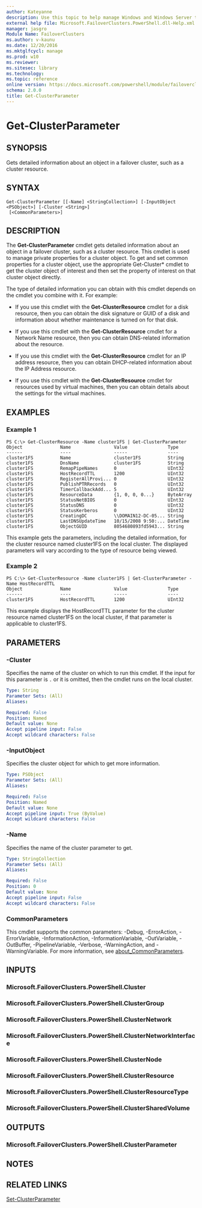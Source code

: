 ```yaml
---
author: Kateyanne
description: Use this topic to help manage Windows and Windows Server technologies with Windows PowerShell.
external help file: Microsoft.FailoverClusters.PowerShell.dll-Help.xml
manager: jasgro
Module Name: FailoverClusters
ms.author: v-kaunu
ms.date: 12/20/2016
ms.mktglfcycl: manage
ms.prod: w10
ms.reviewer: 
ms.sitesec: library
ms.technology: 
ms.topic: reference
online version: https://docs.microsoft.com/powershell/module/failoverclusters/get-clusterparameter?view=windowsserver2022-ps&wt.mc_id=ps-gethelp
schema: 2.0.0
title: Get-ClusterParameter
---
```


# Get-ClusterParameter

## SYNOPSIS
Gets detailed information about an object in a failover cluster, such as a cluster resource.

## SYNTAX

```
Get-ClusterParameter [[-Name] <StringCollection>] [-InputObject <PSObject>] [-Cluster <String>]
 [<CommonParameters>]
```

## DESCRIPTION
The **Get-ClusterParameter** cmdlet gets detailed information about an object in a failover cluster, such as a cluster resource.
This cmdlet is used to manage private properties for a cluster object.
To get and set common properties for a cluster object, use the appropriate Get-Cluster* cmdlet to get the cluster object of interest and then set the property of interest on that cluster object directly.

The type of detailed information you can obtain with this cmdlet depends on the cmdlet you combine with it.
For example: 

- If you use this cmdlet with the **Get-ClusterResource** cmdlet for a disk resource, then you can obtain the disk signature or GUID of a disk and information about whether maintenance is turned on for that disk. 

- If you use this cmdlet with the **Get-ClusterResource** cmdlet for a Network Name resource, then you can obtain DNS-related information about the resource. 

- If you use this cmdlet with the **Get-ClusterResource** cmdlet for an IP address resource, then you can obtain DHCP-related information about the IP Address resource. 

- If you use this cmdlet with the **Get-ClusterResource** cmdlet for resources used by virtual machines, then you can obtain details about the settings for the virtual machines.

## EXAMPLES

### Example 1
```
PS C:\> Get-ClusterResource -Name cluster1FS | Get-ClusterParameter
Object              Name                Value               Type 
------              ----                -----               ---- 
cluster1FS          Name                cluster1FS          String 
cluster1FS          DnsName             cluster1FS          String 
cluster1FS          RemapPipeNames      0                   UInt32 
cluster1FS          HostRecordTTL       1200                UInt32 
cluster1FS          RegisterAllProvi... 0                   UInt32 
cluster1FS          PublishPTRRecords   0                   UInt32 
cluster1FS          TimerCallbackAdd... 5                   UInt32 
cluster1FS          ResourceData        {1, 0, 0, 0...}     ByteArray 
cluster1FS          StatusNetBIOS       0                   UInt32 
cluster1FS          StatusDNS           0                   UInt32 
cluster1FS          StatusKerberos      0                   UInt32 
cluster1FS          CreatingDC          \\DOMAIN12-DC-05... String 
cluster1FS          LastDNSUpdateTime   10/15/2008 9:50:... DateTime 
cluster1FS          ObjectGUID          8054680893fd5943... String
```

This example gets the parameters, including the detailed information, for the cluster resource named cluster1FS on the local cluster.
The displayed parameters will vary according to the type of resource being viewed.

### Example 2
```
PS C:\> Get-ClusterResource -Name cluster1FS | Get-ClusterParameter -Name HostRecordTTL
Object              Name                Value               Type 
------              ----                -----               ---- 
cluster1FS          HostRecordTTL       1200                UInt32
```

This example displays the HostRecordTTL parameter for the cluster resource named cluster1FS on the local cluster, if that parameter is applicable to cluster1FS.

## PARAMETERS

### -Cluster
Specifies the name of the cluster on which to run this cmdlet.
If the input for this parameter is `.` or it is omitted, then the cmdlet runs on the local cluster.

```yaml
Type: String
Parameter Sets: (All)
Aliases: 

Required: False
Position: Named
Default value: None
Accept pipeline input: False
Accept wildcard characters: False
```

### -InputObject
Specifies the cluster object for which to get more information.

```yaml
Type: PSObject
Parameter Sets: (All)
Aliases: 

Required: False
Position: Named
Default value: None
Accept pipeline input: True (ByValue)
Accept wildcard characters: False
```

### -Name
Specifies the name of the cluster parameter to get.

```yaml
Type: StringCollection
Parameter Sets: (All)
Aliases: 

Required: False
Position: 0
Default value: None
Accept pipeline input: False
Accept wildcard characters: False
```

### CommonParameters
This cmdlet supports the common parameters: -Debug, -ErrorAction, -ErrorVariable, -InformationAction, -InformationVariable, -OutVariable, -OutBuffer, -PipelineVariable, -Verbose, -WarningAction, and -WarningVariable. For more information, see [about_CommonParameters](https://go.microsoft.com/fwlink/?LinkID=113216).

## INPUTS

### Microsoft.FailoverClusters.PowerShell.Cluster

### Microsoft.FailoverClusters.PowerShell.ClusterGroup

### Microsoft.FailoverClusters.PowerShell.ClusterNetwork

### Microsoft.FailoverClusters.PowerShell.ClusterNetworkInterface

### Microsoft.FailoverClusters.PowerShell.ClusterNode

### Microsoft.FailoverClusters.PowerShell.ClusterResource

### Microsoft.FailoverClusters.PowerShell.ClusterResourceType

### Microsoft.FailoverClusters.PowerShell.ClusterSharedVolume

## OUTPUTS

### Microsoft.FailoverClusters.PowerShell.ClusterParameter

## NOTES

## RELATED LINKS

[Set-ClusterParameter](./Set-ClusterParameter.md)

